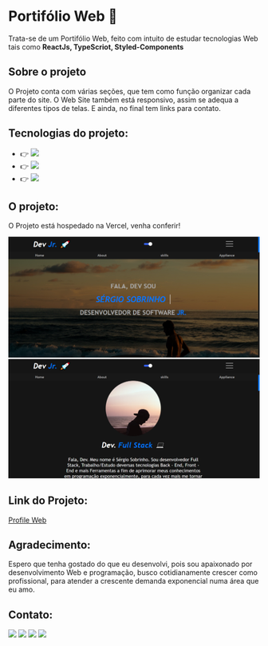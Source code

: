 # Portifólio Web 🚀

Trata-se de um Portifólio Web, feito com intuito de estudar tecnologias Web tais como **ReactJs, TypeScriot, Styled-Components**

## Sobre o projeto 

O Projeto conta com várias seções, que tem como função organizar cada parte do site. O Web Site também está responsivo, assim se adequa a diferentes tipos de telas. E ainda, no final tem links para contato. 

## Tecnologias do projeto:

* 👉 <img src="https://img.shields.io/badge/React-20232A?style=for-the-badge&logo=react&logoColor=61DAFB" />
* 👉 <img src="https://img.shields.io/badge/styled--components-DB7093?style=for-the-badge&logo=styled-components&logoColor=white" />
* 👉 <img src="https://img.shields.io/badge/TypeScript-007ACC?style=for-the-badge&logo=typescript&logoColor=white" />

## O projeto: 

O Projeto está hospedado na Vercel, venha conferir! 

<a href="https://profile-sergio-dev.vercel.app/"><img src="./public/assets/imagens/projeto1.png"></a>
<a href="https://profile-sergio-dev.vercel.app/"><img src="./public/assets/imagens/projeto2.png"></a>

## Link do Projeto: 

<a href="https://profile-sergio-dev.vercel.app/">Profile Web</a>

## Agradecimento: 

Espero que tenha gostado do que eu desenvolvi, pois sou apaixonado por desenvolvimento Web e programação, busco cotidianamente crescer como profissional, para atender a crescente demanda exponencial numa área que eu amo.

## Contato:

<a href="mailto:sobrinhosergio00@gmail.com"><img src="https://img.shields.io/badge/Gmail-D14836?style=for-the-badge&logo=gmail&logoColor=white"></a> 
<a href="https://www.linkedin.com/in/sobrinhosergio/"><img src="https://img.shields.io/badge/LinkedIn-0077B5?style=for-the-badge&logo=linkedin&logoColor=white"></a> 
<a href="github.com/sobrinhosergio"><img src="https://img.shields.io/badge/GitHub-100000?style=for-the-badge&logo=github&logoColor=white"></a> 
<a href="https://www.instagram.com/sergio.sob7/"><img src="https://img.shields.io/badge/Instagram-E4405F?style=for-the-badge&logo=instagram&logoColor=white"></a> 


